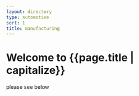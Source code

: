 ```yaml
---
layout: directory
type: automotive
sort: 1
title: manufacturing
---
```

# Welcome to {{page.title | capitalize}}

please see below
